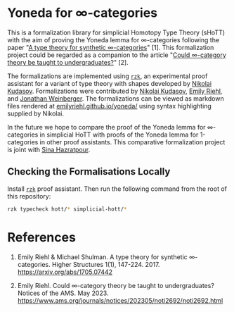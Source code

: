 # Yoneda for ∞-categories 

This is a formalization library for simplicial Homotopy Type Theory (sHoTT) with the aim of proving the Yoneda lemma for ∞-categories following the paper "[A type theory for synthetic ∞-categories](https://higher-structures.math.cas.cz/api/files/issues/Vol1Iss1/RiehlShulman)" [1]. This formalization project could be regarded as a companion to the article "[Could ∞-category theory be taught to undergraduates?](https://www.ams.org/journals/notices/202305/noti2692/noti2692.html)" [2]. 

The formalizations are implemented using [`rzk`](https://github.com/fizruk/rzk), an experimental proof assistant for a variant of type theory with shapes developed by [Nikolai Kudasov](https://fizruk.github.io/). Formalizations were contributed by [Nikolai Kudasov](https://fizruk.github.io/), [Emily Riehl](https://emilyriehl.github.io/), and [Jonathan Weinberger](https://sites.google.com/view/jonathanweinberger). The formalizations can be viewed as markdown files rendered at [emilyriehl.github.io/yoneda/](https://emilyriehl.github.io/yoneda/) using syntax highlighting supplied by Nikolai.

In the future we hope to compare the proof of the Yoneda lemma for ∞-categories in simplicial HoTT with proofs of the Yoneda lemma for 1-categories in other proof assistants. This comparative formalization project is joint with [Sina Hazratpour](https://sinhp.github.io/).

## Checking the Formalisations Locally

Install [`rzk`](https://github.com/fizruk/rzk) proof assistant. Then run the following command from the root of this repository:

```sh
rzk typecheck hott/* simplicial-hott/*
```

# References

1. Emily Riehl & Michael Shulman. A type theory for synthetic ∞-categories. Higher Structures 1(1), 147-224. 2017. https://arxiv.org/abs/1705.07442

2. Emily Riehl. Could ∞-category theory be taught to undergraduates? Notices of the AMS. May 2023. https://www.ams.org/journals/notices/202305/noti2692/noti2692.html

